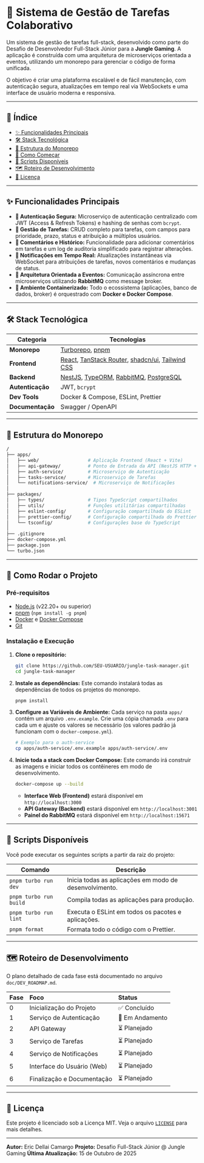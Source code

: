 # 🚀 Sistema de Gestão de Tarefas Colaborativo

Um sistema de gestão de tarefas full-stack, desenvolvido como parte do Desafio de Desenvolvedor Full-Stack Júnior para a **Jungle Gaming**. A aplicação é construída com uma arquitetura de microserviços orientada a eventos, utilizando um monorepo para gerenciar o código de forma unificada.

O objetivo é criar uma plataforma escalável e de fácil manutenção, com autenticação segura, atualizações em tempo real via WebSockets e uma interface de usuário moderna e responsiva.

---

## 📜 Índice

- [✨ Funcionalidades Principais](#-funcionalidades-principais)
- [🛠️ Stack Tecnológica](#️-stack-tecnológica)
- [📂 Estrutura do Monorepo](#-estrutura-do-monorepo)
- [🚀 Como Começar](#-como-começar)
- [📜 Scripts Disponíveis](#-scripts-disponíveis)
- [🗺️ Roteiro de Desenvolvimento](#️-roteiro-de-desenvolvimento)
- [📄 Licença](#-licença)

---

## ✨ Funcionalidades Principais

- **🔐 Autenticação Segura:** Microserviço de autenticação centralizado com JWT (Access & Refresh Tokens) e hashing de senhas com `bcrypt`.
- **📝 Gestão de Tarefas:** CRUD completo para tarefas, com campos para prioridade, prazo, status e atribuição a múltiplos usuários.
- **💬 Comentários e Histórico:** Funcionalidade para adicionar comentários em tarefas e um log de auditoria simplificado para registrar alterações.
- **📡 Notificações em Tempo Real:** Atualizações instantâneas via WebSocket para atribuições de tarefas, novos comentários e mudanças de status.
- **🐇 Arquitetura Orientada a Eventos:** Comunicação assíncrona entre microserviços utilizando **RabbitMQ** como message broker.
- **🐳 Ambiente Containerizado:** Todo o ecossistema (aplicações, banco de dados, broker) é orquestrado com **Docker e Docker Compose**.

---

## 🛠️ Stack Tecnológica

| Categoria        | Tecnologias                                                                                                                                                |
| ---------------- | ---------------------------------------------------------------------------------------------------------------------------------------------------------- |
| **Monorepo**     | [Turborepo](https://turbo.build/repo), [pnpm](https://pnpm.io/)                                                                                            |
| **Frontend**     | [React](https://react.dev/), [TanStack Router](https://tanstack.com/router), [shadcn/ui](https://ui.shadcn.com/), [Tailwind CSS](https://tailwindcss.com/) |
| **Backend**      | [NestJS](https://nestjs.com/), [TypeORM](https://typeorm.io/), [RabbitMQ](https://www.rabbitmq.com/), [PostgreSQL](https://www.postgresql.org/)            |
| **Autenticação** | JWT, `bcrypt`                                                                                                                                              |
| **Dev Tools**    | Docker & Compose, ESLint, Prettier                                                                                                                         |
| **Documentação** | Swagger / OpenAPI                                                                                                                                          |

---

## 📂 Estrutura do Monorepo

```sh
/
├── apps/
│   ├── web/                  # Aplicação Frontend (React + Vite)
│   ├── api-gateway/          # Ponto de Entrada da API (NestJS HTTP + WebSocket)
│   ├── auth-service/         # Microserviço de Autenticação
│   ├── tasks-service/        # Microserviço de Tarefas
│   └── notifications-service/  # Microserviço de Notificações
│
├── packages/
│   ├── types/                # Tipos TypeScript compartilhados
│   ├── utils/                # Funções utilitárias compartilhadas
│   ├── eslint-config/        # Configuração compartilhada do ESLint
│   ├── prettier-config/      # Configuração compartilhada do Prettier
│   └── tsconfig/             # Configurações base do TypeScript
│
├── .gitignore
├── docker-compose.yml
├── package.json
└── turbo.json
```

---

## 🚀 Como Rodar o Projeto

### Pré-requisitos

- [Node.js](https://nodejs.org/) (v22.20+ ou superior)
- [pnpm](https://pnpm.io/) (`npm install -g pnpm`)
- [Docker](https://www.docker.com/) e [Docker Compose](https://docs.docker.com/compose/)
- [Git](https://git-scm.com/)

### Instalação e Execução

1.  **Clone o repositório:**

    ```bash
    git clone https://github.com/SEU-USUARIO/jungle-task-manager.git
    cd jungle-task-manager
    ```

2.  **Instale as dependências:**
    Este comando instalará todas as dependências de todos os projetos do monorepo.

    ```bash
    pnpm install
    ```

3.  **Configure as Variáveis de Ambiente:**
    Cada serviço na pasta `apps/` contém um arquivo `.env.example`. Crie uma cópia chamada `.env` para cada um e ajuste os valores se necessário (os valores padrão já funcionam com o `docker-compose.yml`).

    ```bash
    # Exemplo para o auth-service
    cp apps/auth-service/.env.example apps/auth-service/.env
    ```

4.  **Inicie toda a stack com Docker Compose:**
    Este comando irá construir as imagens e iniciar todos os contêineres em modo de desenvolvimento.

    ```bash
    docker-compose up --build
    ```

    - **Interface Web (Frontend)** estará disponível em `http://localhost:3000`
    - **API Gateway (Backend)** estará disponível em `http://localhost:3001`
    - **Painel do RabbitMQ** estará disponível em `http://localhost:15671`

---

## 📜 Scripts Disponíveis

Você pode executar os seguintes scripts a partir da raiz do projeto:

| Comando                | Descrição                                              |
| ---------------------- | ------------------------------------------------------ |
| `pnpm turbo run dev`   | Inicia todas as aplicações em modo de desenvolvimento. |
| `pnpm turbo run build` | Compila todas as aplicações para produção.             |
| `pnpm turbo run lint`  | Executa o ESLint em todos os pacotes e aplicações.     |
| `pnpm format`          | Formata todo o código com o Prettier.                  |

---

## 🗺️ Roteiro de Desenvolvimento

O plano detalhado de cada fase está documentado no arquivo `doc/DEV_ROADMAP.md`.

| Fase | Foco                       | Status          |
| :--- | :------------------------- | :-------------- |
| 0    | Inicialização do Projeto   | ✅ Concluído    |
| 1    | Serviço de Autenticação    | 🚧 Em Andamento |
| 2    | API Gateway                | ⏳ Planejado    |
| 3    | Serviço de Tarefas         | ⏳ Planejado    |
| 4    | Serviço de Notificações    | ⏳ Planejado    |
| 5    | Interface do Usuário (Web) | ⏳ Planejado    |
| 6    | Finalização e Documentação | ⏳ Planejado    |

---

## 📄 Licença

Este projeto é licenciado sob a Licença MIT. Veja o arquivo [`LICENSE`](https://github.com/EricDCamargo/jungle-task-manager/blob/main/LICENSE) para mais detalhes.

---

**Autor:** Eric Dellai Camargo
**Projeto:** Desafio Full-Stack Júnior @ Jungle Gaming
**Última Atualização:** 15 de Outubro de 2025
